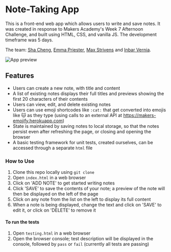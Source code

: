 # Note-Taking App

This is a front-end web app which allows users to write and save notes. It was created in response to Makers Academy's Week 7 Afternoon Challenge, and built using HTML, CSS, and vanilla JS. The development timeframe was 5 days.

The team: [Sha Cheng](https://github.com/cspoppuppy), [Emma Priester](https://github.com/Emmapr123), [Max Strivens](https://github.com/mstrivens) and [Inbar Vernia](https://github.com/inbarvernia).

![App preview](app_screenshot.png)

## Features
- Users can create a new note, with title and content
- A list of existing notes displays their full titles and previews showing the first 20 characters of their contents
- Users can view, edit, and delete existing notes
- Users can use emoji shortcodes like `:cat:` that get converted into emojis like 🐱 as they type (using calls to an external API at https://makers-emojify.herokuapp.com)
- State is maintained by saving notes to local storage, so that the notes persist even after refreshing the page, or closing and opening the browser
- A basic testing framework for unit tests, created ourselves, can be accessed through a separate `html` file

### How to Use
1. Clone this repo locally using `git clone`
2. Open `index.html` in a web browser
3. Click on 'ADD NOTE' to get started writing notes
4. Click 'SAVE' to save the contents of your note; a preview of the note will then be displayed on the left of the page
5. Click on any note from the list on the left to display its full content
6. When a note is being displayed, change the text and click on 'SAVE' to edit it, or click on 'DELETE' to remove it

#### To run the tests
1. Open `testing.html` in a web browser
2. Open the browser console; test description will be displayed in the console, followed by `pass` or `fail` (currently all tests are passing)
